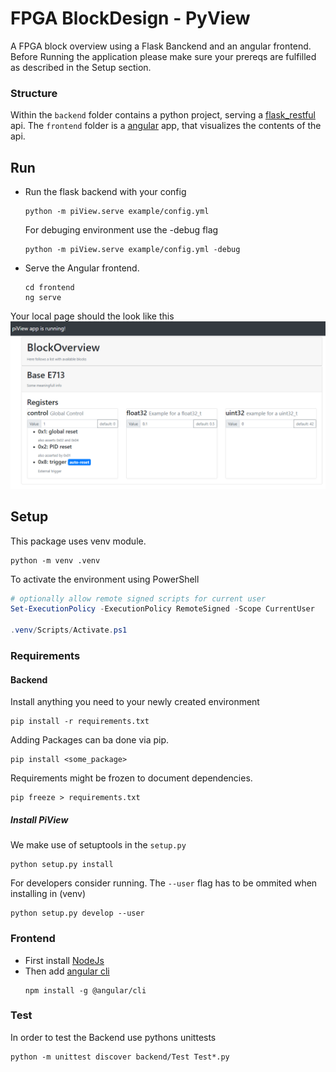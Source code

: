 # FPGA BlockDesign - PyView

A FPGA block overview using a Flask Banckend and an angular frontend.
Before Running the application please make sure your prereqs are fulfilled as described in the Setup section.

### Structure
Within the `backend` folder contains a python project, serving a [flask_restful](https://flask-restful.readthedocs.io/en/latest/) api.
The `frontend` folder is a [angular](https://angular.io) app, that visualizes the contents of the api.

## Run

- Run the flask backend with your config
  ```shell
  python -m piView.serve example/config.yml
  ```

  For debuging environment use the -debug flag
  ```shell
  python -m piView.serve example/config.yml -debug
  ```

- Serve the Angular frontend.
  ```shell
  cd frontend
  ng serve
  ```

Your local page should the look like this
![the frontend example](example/frontend.png)

## Setup

This package uses venv module.
```shell
python -m venv .venv
```

To activate the environment using PowerShell
```powershell
# optionally allow remote signed scripts for current user
Set-ExecutionPolicy -ExecutionPolicy RemoteSigned -Scope CurrentUser

.venv/Scripts/Activate.ps1
```

### Requirements

#### Backend
Install anything you need to your newly created environment
```shell
pip install -r requirements.txt
```

Adding Packages can ba done via pip.
```shell
pip install <some_package>
```

Requirements might be frozen to document dependencies.
```shell
pip freeze > requirements.txt
```

##### Install PiView
We make use of setuptools in the `setup.py`
```shell
python setup.py install
```

For developers consider running. The `--user` flag has to be ommited when installing in (venv)
```shell
python setup.py develop --user
```

### Frontend


- First install [NodeJs](https://nodejs.org/)
- Then add [angular cli](https://cli.angular.io/)
  ```shell
  npm install -g @angular/cli
  ```

### Test

In order to test the Backend use pythons unittests
```shell
python -m unittest discover backend/Test Test*.py
```
